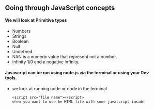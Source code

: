 ## Going through JavaScript concepts

#### We will look at Primitive types
   * Numbers
   * Strings
   * Boolean
   * Null
   * Undefned
   * NAN is a numeric value that represent not a number.
   * Infinity 1/0 and a negative infinity.

#### Javascript can be run using node.js via the terminal or using your Dev tools.
   * we look at running node or node <file Name> in the terminal 
     ```
     <script src="file name"></script>
     when you want to use he HTML file with some javascript inside 
     ``` 
